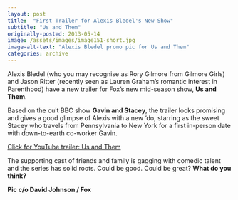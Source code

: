 ```yaml
---
layout: post
title:  "First Trailer for Alexis Bledel's New Show"
subtitle: "Us and Them"
originally-posted: 2013-05-14
image: /assets/images/image151-short.jpg
image-alt-text: "Alexis Bledel promo pic for Us and Them"
categories: archive
---
```

Alexis Bledel (who you may recognise as Rory Gilmore from Gilmore Girls) and Jason Ritter (recently seen as Lauren Graham’s romantic interest in Parenthood) have a new trailer for Fox’s new mid-season show, __Us and Them__.

Based on the cult BBC show __Gavin and Stacey__, the trailer looks promising and gives a good glimpse of Alexis with a new ‘do, starring as the sweet Stacey who travels from Pennsylvania to New York for a first in-person date with down-to-earth co-worker Gavin.

[Click for YouTube trailer: Us and Them](https://www.youtube.com/watch?v=ZEVCMqS9FKI)

The supporting cast of friends and family is gagging with comedic talent and the series has solid roots.  Could be good.  Could be great?  __What do you think?__

**Pic c/o David Johnson / Fox**